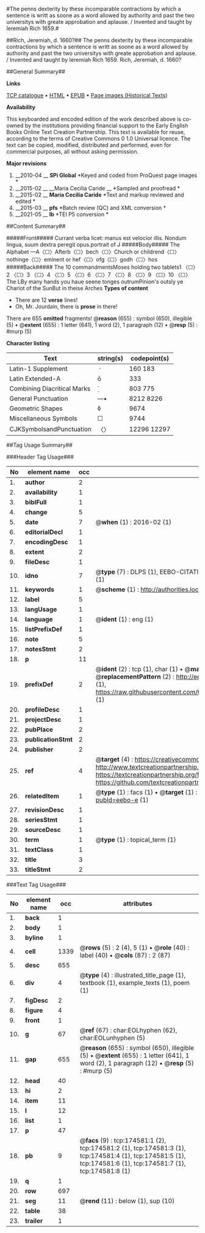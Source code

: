#The penns dexterity by these incomparable contractions by which a sentence is writt as soone as a word allowed by authority and past the two universitys with greate approbation and aplause. / Invented and taught by Ieremiah Rich 1659.#

##Rich, Jeremiah, d. 1660?##
The penns dexterity by these incomparable contractions by which a sentence is writt as soone as a word allowed by authority and past the two universitys with greate approbation and aplause. / Invented and taught by Ieremiah Rich 1659.
Rich, Jeremiah, d. 1660?

##General Summary##

**Links**

[TCP catalogue](http://www.ota.ox.ac.uk/tcp/)  • 
[HTML](http://tei.it.ox.ac.uk/tcp/Texts-HTML/free/B04/B04992.html)  • 
[EPUB](http://tei.it.ox.ac.uk/tcp/Texts-EPUB/free/B04/B04992.epub) • 
[Page images (Historical Texts)](https://historicaltexts.jisc.ac.uk/eebo-47012615e)

**Availability**

This keyboarded and encoded edition of the work described above is co-owned by the
    institutions providing financial support to the Early English Books Online Text Creation
    Partnership. This text is available for reuse, according to the terms of  Creative Commons 0 1.0 Universal
    licence. The text can be copied, modified, distributed and performed, even for commercial
    purposes, all without asking permission.

**Major revisions**

1. __2010-04 __ __SPi Global__ *Keyed and coded from ProQuest page images *
1. __2015-02 __ __Maria Cecilia Caride __ *Sampled and proofread *
1. __2015-02 __ __Maria Cecilia Caride__ *Text and markup reviewed and edited *
1. __2015-03 __ __pfs__ *Batch review (QC) and XML conversion *
1. __2021-05 __ __lb__ *TEI P5 conversion *

##Content Summary##

#####Front#####
Currant verba licet: manus est velocior illis. Nondum lingua, suum dextra peregit opus.portrait of J
#####Body#####
The Alphabet —A〈☐〉Afterb〈☐〉bech〈☐〉Church or childrend〈☐〉nothinge〈☐〉eminent or hef〈☐〉ofg〈☐〉godh〈☐〉hos
#####Back#####
The 10 commandmentsMoses holding two tablets1 〈☐〉2 〈☐〉3 〈☐〉4 〈☐〉5 〈☐〉6 〈☐〉7 〈☐〉8 〈☐〉9 〈☐〉10 〈☐〉The LBy many hands you haue seene tonges outrumPinion's outsly ye Chariot of the SunBut in theise Arches 
**Types of content**

  * There are 12 **verse** lines!
  * Oh, Mr. Jourdain, there is **prose** in there!

There are 655 **omitted** fragments! 
 @__reason__ (655) : symbol (650), illegible (5)  •  @__extent__ (655) : 1 letter (641), 1 word (2), 1 paragraph (12)  •  @__resp__ (5) : #murp (5)

**Character listing**


|Text|string(s)|codepoint(s)|
|---|---|---|
|Latin-1 Supplement| ·|160 183|
|Latin Extended-A|ō|333|
|Combining             Diacritical Marks|̣̇|803 775|
|General Punctuation|—•|8212 8226|
|Geometric Shapes|◊|9674|
|Miscellaneous Symbols|☐|9744|
|CJKSymbolsandPunctuation|〈〉|12296 12297|

##Tag Usage Summary##

###Header Tag Usage###

|No|element name|occ|attributes|
|---|---|---|---|
|1.|__author__|2||
|2.|__availability__|1||
|3.|__biblFull__|1||
|4.|__change__|5||
|5.|__date__|7| @__when__ (1) : 2016-02 (1)|
|6.|__editorialDecl__|1||
|7.|__encodingDesc__|1||
|8.|__extent__|2||
|9.|__fileDesc__|1||
|10.|__idno__|7| @__type__ (7) : DLPS (1), EEBO-CITATION (1), VID (1), EEBO-PROQUEST (1), STC (2), OCLC (1)|
|11.|__keywords__|1| @__scheme__ (1) : http://authorities.loc.gov/ (1)|
|12.|__label__|5||
|13.|__langUsage__|1||
|14.|__language__|1| @__ident__ (1) : eng (1)|
|15.|__listPrefixDef__|1||
|16.|__note__|5||
|17.|__notesStmt__|2||
|18.|__p__|11||
|19.|__prefixDef__|2| @__ident__ (2) : tcp (1), char (1)  •  @__matchPattern__ (2) : ([0-9\-]+):([0-9IVX]+) (1), (.+) (1)  •  @__replacementPattern__ (2) : http://eebo.chadwyck.com/downloadtiff?vid=$1&page=$2 (1), https://raw.githubusercontent.com/textcreationpartnership/Texts/master/tcpchars.xml#$1 (1)|
|20.|__profileDesc__|1||
|21.|__projectDesc__|1||
|22.|__pubPlace__|2||
|23.|__publicationStmt__|2||
|24.|__publisher__|2||
|25.|__ref__|4| @__target__ (4) : https://creativecommons.org/publicdomain/zero/1.0/ (1), http://www.textcreationpartnership.org/docs/. (1), https://textcreationpartnership.org/faq/#faq05 (1), https://github.com/textcreationpartnership (1)|
|26.|__relatedItem__|1| @__type__ (1) : facs (1)  •  @__target__ (1) : https://data.historicaltexts.jisc.ac.uk/view?pubId=eebo-e (1)|
|27.|__revisionDesc__|1||
|28.|__seriesStmt__|1||
|29.|__sourceDesc__|1||
|30.|__term__|1| @__type__ (1) : topical_term (1)|
|31.|__textClass__|1||
|32.|__title__|3||
|33.|__titleStmt__|2||


###Text Tag Usage###

|No|element name|occ|attributes|
|---|---|---|---|
|1.|__back__|1||
|2.|__body__|1||
|3.|__byline__|1||
|4.|__cell__|1339| @__rows__ (5) : 2 (4), 5 (1)  •  @__role__ (40) : label (40)  •  @__cols__ (87) : 2 (87)|
|5.|__desc__|655||
|6.|__div__|4| @__type__ (4) : illustrated_title_page (1), textbook (1), example_texts (1), poem (1)|
|7.|__figDesc__|2||
|8.|__figure__|4||
|9.|__front__|1||
|10.|__g__|67| @__ref__ (67) : char:EOLhyphen (62), char:EOLunhyphen (5)|
|11.|__gap__|655| @__reason__ (655) : symbol (650), illegible (5)  •  @__extent__ (655) : 1 letter (641), 1 word (2), 1 paragraph (12)  •  @__resp__ (5) : #murp (5)|
|12.|__head__|40||
|13.|__hi__|2||
|14.|__item__|11||
|15.|__l__|12||
|16.|__list__|1||
|17.|__p__|47||
|18.|__pb__|9| @__facs__ (9) : tcp:174581:1 (2), tcp:174581:2 (1), tcp:174581:3 (1), tcp:174581:4 (1), tcp:174581:5 (1), tcp:174581:6 (1), tcp:174581:7 (1), tcp:174581:8 (1)|
|19.|__q__|1||
|20.|__row__|697||
|21.|__seg__|11| @__rend__ (11) : below (1), sup (10)|
|22.|__table__|38||
|23.|__trailer__|1||
